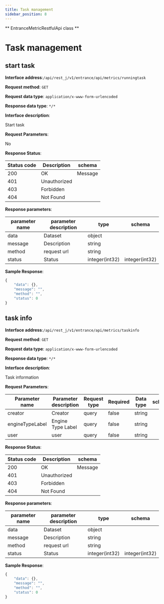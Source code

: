 ```yaml
---
title: Task management
sidebar_position: 8
---
```

** EntranceMetricRestfulApi class **


# Task management


## start task


**Interface address**:`/api/rest_j/v1/entrance/api/metrics/runningtask`


**Request method**: `GET`


**Request data type**: `application/x-www-form-urlencoded`


**Response data type**: `*/*`


**Interface description**:<p>Start task</p>



**Request Parameters**:


No


**Response Status**:


| Status code | Description | schema |
| -------- | -------- | ----- |
|200|OK|Message|
|401|Unauthorized||
|403|Forbidden||
|404|Not Found||


**Response parameters**:


| parameter name | parameter description | type | schema |
| -------- | -------- | ----- |----- |
|data|Dataset|object||
|message|Description|string||
|method|request url|string||
|status|Status|integer(int32)|integer(int32)|


**Sample Response**:
````javascript
{
    "data": {},
    "message": "",
    "method": "",
    "status": 0
}
````


## task info


**Interface address**:`/api/rest_j/v1/entrance/api/metrics/taskinfo`


**Request method**: `GET`


**Request data type**: `application/x-www-form-urlencoded`


**Response data type**: `*/*`


**Interface description**:<p>Task information</p>



**Request Parameters**:


| Parameter name | Parameter description | Request type | Required | Data type | schema |
| -------- | -------- | ----- | -------- | -------- | ------ |
|creator|Creator|query|false|string||
|engineTypeLabel|Engine Type Label|query|false|string||
|user|user|query|false|string||


**Response Status**:


| Status code | Description | schema |
| -------- | -------- | ----- |
|200|OK|Message|
|401|Unauthorized||
|403|Forbidden||
|404|Not Found||


**Response parameters**:


| parameter name | parameter description | type | schema |
| -------- | -------- | ----- |----- |
|data|Dataset|object||
|message|Description|string||
|method|request url|string||
|status|Status|integer(int32)|integer(int32)|


**Sample Response**:
````javascript
{
    "data": {},
    "message": "",
    "method": "",
    "status": 0
}
````